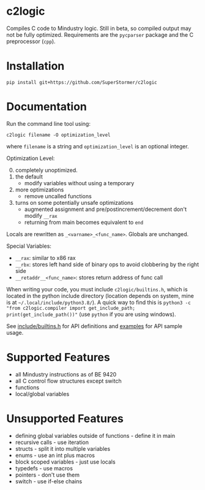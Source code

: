 # c2logic

Compiles C code to Mindustry logic. Still in beta, so compiled output may not be fully optimized. Requirements are the `pycparser` package and the C preprocessor (`cpp`).

# Installation

`pip install git+https://github.com/SuperStormer/c2logic`

# Documentation

Run the command line tool using:

`c2logic filename -O optimization_level`

where `filename` is a string and `optimization_level` is an optional integer.

Optimization Level:

0. completely unoptimized.
1. the default
    - modify variables without using a temporary
2. more optimizations
    - remove uncalled functions
3. turns on some potentially unsafe optimizations
    - augmented assignment and pre/postincrement/decrement don't modify `__rax`
    - returning from main becomes equivalent to `end`

Locals are rewritten as `_<varname>_<func_name>`. Globals are unchanged.

Special Variables:

-   `__rax`: similar to x86 rax
-   `__rbx`: stores left hand side of binary ops to avoid clobbering by the right side
-   `__retaddr__<func_name>`: stores return address of func call

When writing your code, you must include `c2logic/builtins.h`, which is located in the python include directory (location depends on system, mine is at `~/.local/include/python3.8/`).
A quick way to find this is `python3 -c "from c2logic.compiler import get_include_path; print(get_include_path())"` (use `python` if you are using windows).

See [include/builtins.h](./include/builtins.h) for API definitions and [examples](./examples) for API sample usage.

# Supported Features

-   all Mindustry instructions as of BE 9420
-   all C control flow structures except switch
-   functions
-   local/global variables

# Unsupported Features

-   defining global variables outside of functions - define it in main
-   recursive calls - use iteration
-   structs - split it into multiple variables
-   enums - use an int plus macros
-   block scoped variables - just use locals
-   typedefs - use macros
-   pointers - don't use them
-   switch - use if-else chains
